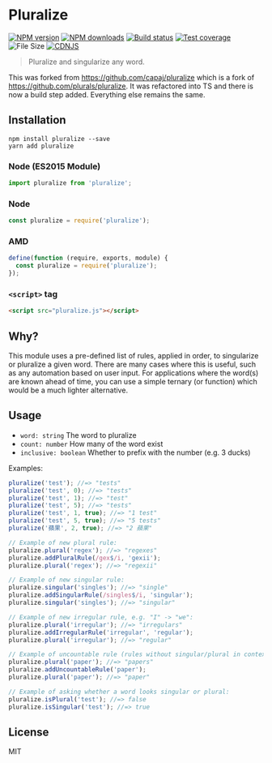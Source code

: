 # Pluralize

[![NPM version][npm-image]][npm-url]
[![NPM downloads][downloads-image]][downloads-url]
[![Build status][travis-image]][travis-url]
[![Test coverage][coveralls-image]][coveralls-url]
![File Size][filesize-url]
[![CDNJS][cdnjs-image]][cdnjs-url]

> Pluralize and singularize any word.

This was forked from https://github.com/capaj/pluralize which is a fork of https://github.com/plurals/pluralize.
It was refactored into TS and there is now a build step added. Everything else remains the same.

## Installation

```
npm install pluralize --save
yarn add pluralize
```

### Node (ES2015 Module)

```javascript
import pluralize from 'pluralize';
```

### Node

```javascript
const pluralize = require('pluralize');
```

### AMD

```javascript
define(function (require, exports, module) {
  const pluralize = require('pluralize');
});
```

### `<script>` tag

```html
<script src="pluralize.js"></script>
```

## Why?

This module uses a pre-defined list of rules, applied in order, to singularize or pluralize a given word. There are many cases where this is useful, such as any automation based on user input. For applications where the word(s) are known ahead of time, you can use a simple ternary (or function) which would be a much lighter alternative.

## Usage

- `word: string` The word to pluralize
- `count: number` How many of the word exist
- `inclusive: boolean` Whether to prefix with the number (e.g. 3 ducks)

Examples:

```javascript
pluralize('test'); //=> "tests"
pluralize('test', 0); //=> "tests"
pluralize('test', 1); //=> "test"
pluralize('test', 5); //=> "tests"
pluralize('test', 1, true); //=> "1 test"
pluralize('test', 5, true); //=> "5 tests"
pluralize('蘋果', 2, true); //=> "2 蘋果"

// Example of new plural rule:
pluralize.plural('regex'); //=> "regexes"
pluralize.addPluralRule(/gex$/i, 'gexii');
pluralize.plural('regex'); //=> "regexii"

// Example of new singular rule:
pluralize.singular('singles'); //=> "single"
pluralize.addSingularRule(/singles$/i, 'singular');
pluralize.singular('singles'); //=> "singular"

// Example of new irregular rule, e.g. "I" -> "we":
pluralize.plural('irregular'); //=> "irregulars"
pluralize.addIrregularRule('irregular', 'regular');
pluralize.plural('irregular'); //=> "regular"

// Example of uncountable rule (rules without singular/plural in context):
pluralize.plural('paper'); //=> "papers"
pluralize.addUncountableRule('paper');
pluralize.plural('paper'); //=> "paper"

// Example of asking whether a word looks singular or plural:
pluralize.isPlural('test'); //=> false
pluralize.isSingular('test'); //=> true
```

## License

MIT

[npm-image]: https://img.shields.io/npm/v/pluralize.svg?style=flat
[npm-url]: https://npmjs.org/package/pluralize
[downloads-image]: https://img.shields.io/npm/dm/pluralize.svg?style=flat
[downloads-url]: https://npmjs.org/package/pluralize
[travis-image]: https://img.shields.io/travis/blakeembrey/pluralize.svg?style=flat
[travis-url]: https://travis-ci.org/blakeembrey/pluralize
[coveralls-image]: https://img.shields.io/coveralls/blakeembrey/pluralize.svg?style=flat
[coveralls-url]: https://coveralls.io/r/blakeembrey/pluralize?branch=master
[filesize-url]: https://img.shields.io/github/size/blakeembrey/pluralize/pluralize.js.svg?style=flat
[cdnjs-image]: https://img.shields.io/cdnjs/v/pluralize.svg
[cdnjs-url]: https://cdnjs.com/libraries/pluralize
